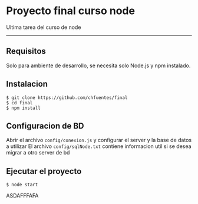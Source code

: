# Proyecto final curso node

Ultima tarea del curso de node

---
## Requisitos

Solo para ambiente de desarrollo, se necesita solo Node.js y npm instalado.


## Instalacion

    $ git clone https://github.com/chfuentes/final
    $ cd final
    $ npm install

## Configuracion de BD

Abrir el archivo `config/conexion.js` y configurar el server y la base de datos a utilizar
El archivo `config/sqlNode.txt` contiene informacion util si se desea migrar a otro server de bd

## Ejecutar el proyecto

    $ node start

ASDAFFFAFA
